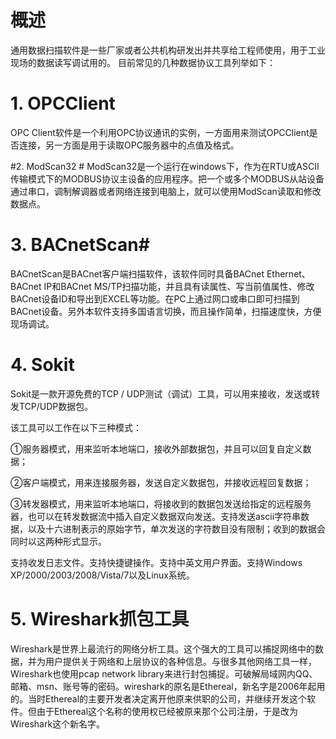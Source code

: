 # 概述 #

通用数据扫描软件是一些厂家或者公共机构研发出并共享给工程师使用，用于工业现场的数据读写调试用的。
目前常见的几种数据协议工具列举如下：

# 1. OPCClient #


OPC Client软件是一个利用OPC协议通讯的实例，一方面用来测试OPCClient是否连接，另一方面是用于读取OPC服务器中的点值及格式。

#2. ModScan32 #
ModScan32是一个运行在windows下，作为在RTU或ASCII传输模式下的MODBUS协议主设备的应用程序。把一个或多个MODBUS从站设备通过串口，调制解调器或者网络连接到电脑上，就可以使用ModScan读取和修改数据点。

# 3. BACnetScan#
BACnetScan是BACnet客户端扫描软件，该软件同时具备BACnet Ethernet、BACnet IP和BACnet MS/TP扫描功能，并且具有读属性、写当前值属性、修改BACnet设备ID和导出到EXCEL等功能。在PC上通过网口或串口即可扫描到BACnet设备。另外本软件支持多国语言切换，而且操作简单，扫描速度快，方便现场调试。

# 4. Sokit #
Sokit是一款开源免费的TCP / UDP测试（调试）工具，可以用来接收，发送或转发TCP/UDP数据包。

该工具可以工作在以下三种模式：

①服务器模式，用来监听本地端口，接收外部数据包，并且可以回复自定义数据；

②客户端模式，用来连接服务器，发送自定义数据包，并接收远程回复数据；

③转发器模式，用来监听本地端口，将接收到的数据包发送给指定的远程服务器，也可以在转发数据流中插入自定义数据双向发送。支持发送ascii字符串数据，以及十六进制表示的原始字节，单次发送的字符数目没有限制；收到的数据会同时以这两种形式显示。

支持收发日志文件。支持快捷键操作。支持中英文用户界面。支持Windows XP/2000/2003/2008/Vista/7以及Linux系统。

# 5. Wireshark抓包工具 #
Wireshark是世界上最流行的网络分析工具。这个强大的工具可以捕捉网络中的数据，并为用户提供关于网络和上层协议的各种信息。与很多其他网络工具一样，Wireshark也使用pcap network library来进行封包捕捉。可破解局域网内QQ、邮箱、msn、账号等的密码。wireshark的原名是Ethereal，新名字是2006年起用的。当时Ethereal的主要开发者决定离开他原来供职的公司，并继续开发这个软件。但由于Ethereal这个名称的使用权已经被原来那个公司注册，于是改为Wireshark这个新名字。